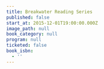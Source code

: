 ```yaml
---
title: Breakwater Reading Series
published: false
start_at: 2015-12-01T19:00:00.000Z
image_path: null
book_category: null
program: null
ticketed: false
book_isbn:
  - ''
---
```

